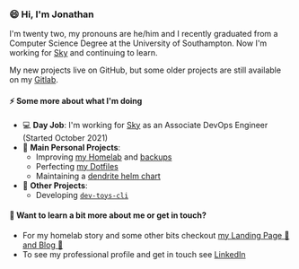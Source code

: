 ### 😄 Hi, I'm Jonathan

I'm twenty two, my pronouns are he/him and I recently graduated from a Computer Science Degree at the University of Southampton. Now I'm working for [Sky](https://sky.com) and continuing to learn. 

My new projects live on GitHub, but some older projects are still available on my [Gitlab](https://gitlab.com/Jonnobrow/).

#### ⚡ Some more about what I'm doing
- 💻 **Day Job**: I'm working for [Sky](https://sky.com) as an Associate DevOps Engineer (Started October 2021)
- 🔭 **Main Personal Projects**:
  - Improving [my Homelab](https://github.com/Jonnobrow/coffee-shop) and [backups](https://github.com/Jonnobrow/ansible-backup)
  - Perfecting [my Dotfiles](https://github.com/Jonnobrow/dotfiles)
  - Maintaining a [dendrite helm chart](https://github.com/k8s-at-home/charts/tree/master/charts/incubator/dendrite)
- 🌱 **Other Projects**:
  - Developing [`dev-toys-cli`](https://github.com/Jonnobrow/dev-toys-cli)

#### 💬 Want to learn a bit more about me or get in touch?
- For my homelab story and some other bits checkout [my Landing Page 🛬 and Blog 📔](https://jonathanbartlett.co.uk)
- To see my professional profile and get in touch see [LinkedIn](https://linkedin.com/in/jsb1g18)

<!--
**Jonnobrow/Jonnobrow** is a ✨ _special_ ✨ repository because its `README.md` (this file) appears on your GitHub profile.

Here are some ideas to get you started:

- 🔭 I’m currently working on ...
- 🌱 I’m currently learning ...
- 👯 I’m looking to collaborate on ...
- 🤔 I’m looking for help with ...
- 💬 Ask me about ...
- 📫 How to reach me: ...
- 😄 Pronouns: ...
- ⚡ Fun fact: ...
-->
